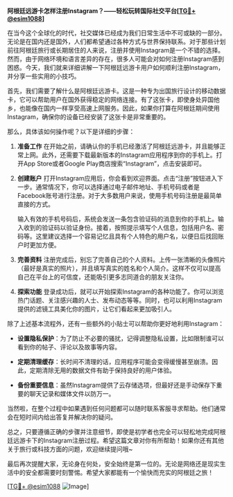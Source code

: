 **阿根廷远游卡怎样注册Instagram？——轻松玩转国际社交平台[[TG💪+ @esim1088](https://t.me/s/esim1088)]**

在当今这个全球化的时代，社交媒体已经成为我们日常生活中不可或缺的一部分。无论是在国内还是国外，人们都希望通过各种方式与世界保持联系。对于那些计划前往阿根廷旅行或长期居住的人来说，注册并使用Instagram是一个不错的选择。然而，由于网络环境和语言差异的存在，很多人可能会对如何注册Instagram感到困惑。今天，我们就来详细讲解一下阿根廷远游卡用户如何顺利注册Instagram，并分享一些实用的小技巧。

首先，我们需要了解什么是阿根廷远游卡。这是一种专为出国旅行设计的移动数据卡，它可以帮助用户在国外获得稳定的网络连接。有了这张卡，即使身处异国他乡，也能像在国内一样享受高速上网服务。因此，如果你打算在阿根廷期间使用Instagram，确保你的设备已经安装了这张卡是非常重要的。

那么，具体该如何操作呢？以下是详细的步骤：

1. **准备工作**
   在开始之前，请确认你的手机已经激活了阿根廷远游卡，并且能够正常上网。此外，还需要下载最新版本的Instagram应用程序到你的手机上。打开App Store或者Google Play商店搜索“Instagram”，点击安装即可。

2. **创建账户**
   打开Instagram应用后，你会看到欢迎界面。点击“注册”按钮进入下一步。通常情况下，你可以选择通过电子邮件地址、手机号码或者是Facebook账号进行注册。对于大多数用户来说，使用手机号码注册是最简单直接的方式。
   
   输入有效的手机号码后，系统会发送一条包含验证码的消息到你的手机上。输入收到的验证码以验证身份。接着，按照提示填写个人信息，包括用户名、密码等。这里建议选择一个容易记忆且具有个人特色的用户名，以便日后找回账户时更加方便。

3. **完善资料**
   注册完成后，别忘了完善自己的个人资料。上传一张清晰的头像照片（最好是真实的照片），并且填写真实的姓名和个人简介。这样不仅可以提高自己在平台上的可信度，还能吸引更多志同道合的朋友关注你。

4. **探索功能**
   登录成功后，就可以开始探索Instagram的各种功能了。你可以浏览热门话题、关注感兴趣的人士、发布动态等等。同时，也可以利用Instagram提供的滤镜工具美化你的图片，让它们看起来更加吸引人。

除了上述基本流程外，还有一些额外的小贴士可以帮助你更好地利用Instagram：

- **设置隐私保护**：为了防止不必要的骚扰，记得调整隐私设置，比如限制谁可以看到你的帖子、评论以及故事等内容。
  
- **定期清理缓存**：长时间不清理的话，应用程序可能会变得缓慢甚至崩溃。因此，定期清除无用的数据文件有助于保持良好的用户体验。

- **备份重要信息**：虽然Instagram提供了云存储选项，但最好还是手动保存下重要的聊天记录和媒体文件以防万一。

当然啦，在整个过程中如果遇到任何问题都可以随时联系客服寻求帮助。他们通常会在短时间内给出答复并解决你的疑问。

总之，只要遵循正确的步骤并注意细节，即使是初学者也完全可以轻松地完成阿根廷远游卡下的Instagram注册过程。希望这篇文章对你有所帮助！如果你还有其他关于旅行或科技方面的问题，欢迎继续提问哦~

最后再次提醒大家，无论身在何处，安全始终是第一位的。无论是网络还是现实生活中的安全都需要时刻警惕。希望大家都能有一个愉快而充实的阿根廷之旅！

[[TG💪+ @esim1088](https://t.me/s/esim1088) ![Image](https://i.postimg.cc/4NQfJmqS/Snipaste-2025-05-13-00-14-12.png)]